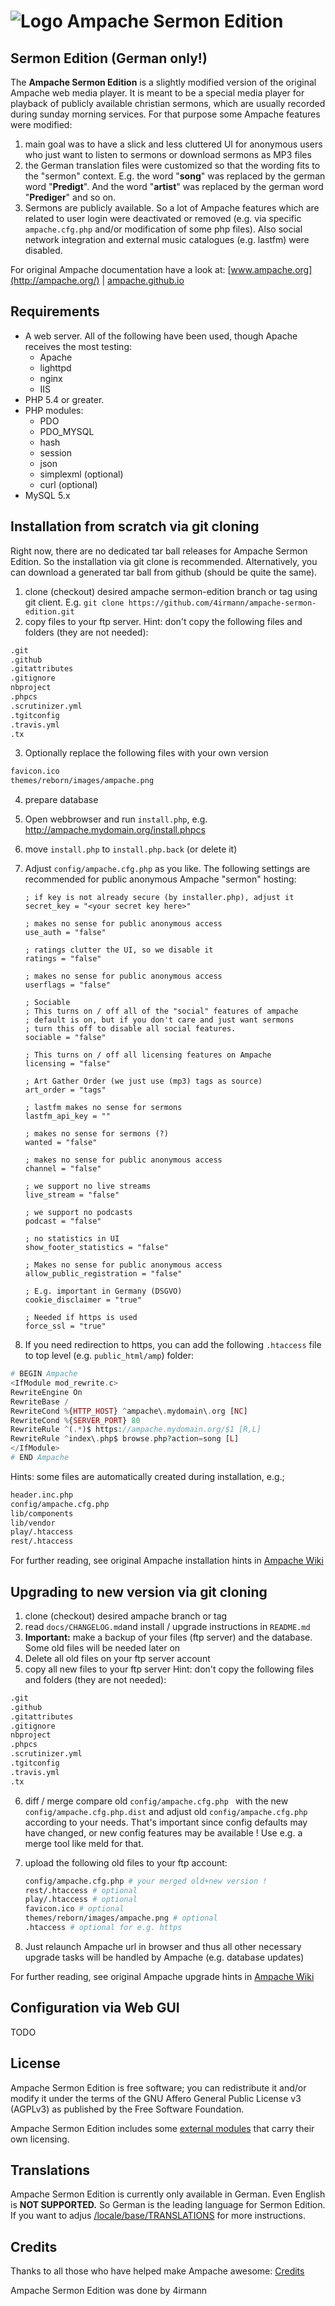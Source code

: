  ![Logo](http://ampache.org/img/logo/ampache-logo_x64.png) Ampache Sermon Edition
=======
## Sermon Edition (German only!)

The **Ampache Sermon Edition** is a slightly modified version of the original Ampache  web media player. It is meant to be a special media player for playback of publicly available christian sermons, which are usually recorded during sunday morning services. For that purpose some Ampache features were modified: 

1. main goal was to have a slick and less cluttered UI for anonymous users who just want to listen to sermons or download sermons as MP3 files
2. the German translation files were customized so that the wording fits to the "sermon" context. E.g. the word "**song**" was replaced by the german word "**Predigt**". And the word "**artist**" was replaced by the german word "**Prediger**" and so on.
3. Sermons are publicly available. So a lot of Ampache features which are related to user login were deactivated or removed (e.g. via specific `ampache.cfg.php` and/or modification of some php files). Also social network integration and external music catalogues (e.g. lastfm) were disabled.

For original Ampache documentation have a look at: [www.ampache.org](http://ampache.org/) | [ampache.github.io](http://ampache.github.io)

## Requirements

* A web server. All of the following have been used, though Apache receives the most testing:
    * Apache
    * lighttpd
    * nginx
    * IIS
* PHP 5.4 or greater.
* PHP modules:
    * PDO
    * PDO_MYSQL
    * hash
    * session
    * json
    * simplexml (optional)
    * curl (optional)
* MySQL 5.x

## Installation from scratch via git cloning 

Right now, there are no dedicated tar ball releases for Ampache Sermon Edition. So the installation via git clone is recommended. Alternatively, you can download a generated tar ball from github (should be quite the same).

1. clone (checkout) desired ampache sermon-edition branch or tag using git client. E.g.
   `git clone https://github.com/4irmann/ampache-sermon-edition.git`
2. copy files to your ftp server.
   Hint: don't copy the following files and folders (they are not needed):

```bash
.git
.github
.gitattributes
.gitignore
nbproject
.phpcs
.scrutinizer.yml
.tgitconfig
.travis.yml
.tx
```

3. Optionally replace the following files with your own version 

```bash
favicon.ico
themes/reborn/images/ampache.png
```

4. prepare database 

5. Open webbrowser and run `install.php`, e.g. http://ampache.mydomain.org/install.phpcs

6. move `install.php` to `install.php.back` (or delete it)

7. Adjust `config/ampache.cfg.php` as you like. The following settings are recommended for public anonymous Ampache "sermon" hosting:

   ```properties
   ; if key is not already secure (by installer.php), adjust it
   secret_key = "<your secret key here>" 
   
   ; makes no sense for public anonymous access
   use_auth = "false"
   
   ; ratings clutter the UI, so we disable it
   ratings = "false"
   
   ; makes no sense for public anonymous access
   userflags = "false"
   
   ; Sociable
   ; This turns on / off all of the "social" features of ampache
   ; default is on, but if you don't care and just want sermons
   ; turn this off to disable all social features.
   sociable = "false"
   
   ; This turns on / off all licensing features on Ampache
   licensing = "false"
   
   ; Art Gather Order (we just use (mp3) tags as source)
   art_order = "tags"
   
   ; lastfm makes no sense for sermons
   lastfm_api_key = ""
   
   ; makes no sense for sermons (?)
   wanted = "false"
   
   ; makes no sense for public anonymous access 
   channel = "false"
   
   ; we support no live streams
   live_stream = "false"
   
   ; we support no podcasts
   podcast = "false"
   
   ; no statistics in UI 
   show_footer_statistics = "false"
   
   ; Makes no sense for public anonymous access
   allow_public_registration = "false"
   
   ; E.g. important in Germany (DSGVO)
   cookie_disclaimer = "true" 
   
   ; Needed if https is used
   force_ssl = "true"
   ```

8. If you need redirection to https, you can add the following `.htaccess` file to top level (e.g. `public_html/amp`) folder:

```php
# BEGIN Ampache
<IfModule mod_rewrite.c>
RewriteEngine On
RewriteBase /
RewriteCond %{HTTP_HOST} ^ampache\.mydomain\.org [NC]
RewriteCond %{SERVER_PORT} 80
RewriteRule ^(.*)$ https://ampache.mydomain.org/$1 [R,L]
RewriteRule ^index\.php$ browse.php?action=song [L]
</IfModule>
# END Ampache
```

Hints: some files are automatically created during installation, e.g.;

```bash
header.inc.php
config/ampache.cfg.php
lib/components
lib/vendor
play/.htaccess
rest/.htaccess
```

For further reading, see original Ampache installation hints in  [Ampache Wiki](https://github.com/ampache/ampache/wiki/Installation)

## Upgrading to new version via git cloning

1. clone (checkout) desired ampache branch or tag
2. read `docs/CHANGELOG.md`and install / upgrade instructions in `README.md`
3. **Important:** make a backup of your files (ftp server) and the database.
   Some old files will be needed later on
4. Delete all old files on your ftp server account
5. copy all new files to your ftp server 
   Hint: don't copy the following files and folders (they are not needed):

```bash
.git
.github
.gitattributes
.gitignore
nbproject
.phpcs
.scrutinizer.yml
.tgitconfig
.travis.yml
.tx
```

6. diff / merge compare old `config/ampache.cfg.php `  with the new `config/ampache.cfg.php.dist` and adjust old `config/ampache.cfg.php` according to your needs. That's important since config defaults may have changed, or new config features may be available ! Use e.g. a merge tool like meld for that.

7. upload the following old files to your ftp account:

   ```bash
   config/ampache.cfg.php # your merged old+new version !
   rest/.htaccess # optional
   play/.htaccess # optional
   favicon.ico # optional
   themes/reborn/images/ampache.png # optional
   .htaccess # optional for e.g. https
   ```

8. Just relaunch Ampache url in browser and thus all other necessary upgrade tasks will be handled by Ampache (e.g. database updates)

For further reading, see original Ampache upgrade hints in  [Ampache Wiki](https://github.com/ampache/ampache/wiki/Installation)

## Configuration via Web GUI

TODO

## License

Ampache Sermon Edition is free software; you can redistribute it and/or
modify it under the terms of the GNU Affero General Public License v3 (AGPLv3)
as published by the Free Software Foundation.

Ampache Sermon Edition includes some [external modules](https://github.com/ampache/ampache/blob/develop/composer.lock) that carry their own licensing.

## Translations

Ampache Sermon Edition is currently only available in German. Even English is **NOT SUPPORTED.** So German is the leading language for Sermon Edition.
If you want to adjus [/locale/base/TRANSLATIONS](https://github.com/ampache/ampache/blob/develop/locale/base/TRANSLATIONS.md)
for more instructions.

## Credits

Thanks to all those who have helped make Ampache awesome: [Credits](docs/ACKNOWLEDGEMENTS)

Ampache Sermon Edition was done by 4irmann
